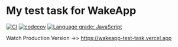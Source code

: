 # My test task for WakeApp

[![CI](https://github.com/MeloncholyShiro/WakeApp-Test-Task/workflows/CI/badge.svg)](https://github.com/MeloncholyShiro/WakeApp-Test-Task/actions?query=workflow%3ACI) [![codecov](https://codecov.io/gh/MeloncholyShiro/WakeApp-Test-Task/branch/master/graph/badge.svg?token=5XIK2MB0DN)](https://codecov.io/gh/MeloncholyShiro/WakeApp-Test-Task) [![Language grade: JavaScript](https://img.shields.io/lgtm/grade/javascript/g/MeloncholyShiro/WakeApp-Test-Task.svg?logo=lgtm&logoWidth=18)](https://lgtm.com/projects/g/MeloncholyShiro/WakeApp-Test-Task/context:javascript)

Watch Production Version ->> https://wakeapp-test-task.vercel.app
